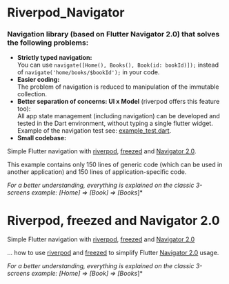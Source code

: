 # Riverpod_Navigator

### Navigation library (based on Flutter Navigator 2.0) that solves the following problems:

- **Strictly typed navigation:** <br>You can use ```navigate([Home(), Books(), Book(id: bookId)]);``` instead of ```navigate('home/books/$bookId');``` in your code.
- **Easier coding:** <br>The problem of navigation is reduced to manipulation of the immutable collection.
- **Better separation of concerns: UI x Model** (riverpod offers this feature too): <br>
  All app state management (including navigation) can be developed and tested in the Dart environment, without typing a single flutter widget. 
  Example of the navigation test see: [example_test.dart](test/example_test.dart).
- **Small codebase:** <br>



Simple Flutter navigation with [riverpod](https://riverpod.dev/), [freezed](https://github.com/rrousselGit/freezed) 
and  [Navigator 2.0](https://medium.com/flutter/learning-flutters-new-navigation-and-routing-system-7c9068155ade).

This example contains only 150 lines of generic code (which can be used in another application) and 150 lines of application-specific code.

*For a better understanding, everything is explained on the classic 3-screens example: [Home] => [Book] => [Books*]*



# Riverpod, freezed and Navigator 2.0

Simple Flutter navigation with [riverpod](https://riverpod.dev/), [freezed](https://github.com/rrousselGit/freezed) 
and  [Navigator 2.0](https://medium.com/flutter/learning-flutters-new-navigation-and-routing-system-7c9068155ade)


... how to use [riverpod](https://riverpod.dev/) and [freezed](https://github.com/rrousselGit/freezed) 
to simplify Flutter [Navigator 2.0](https://medium.com/flutter/learning-flutters-new-navigation-and-routing-system-7c9068155ade) usage.

*For a better understanding, everything is explained on the classic 3-screens example: [Home] => [Book] => [Books*]*

